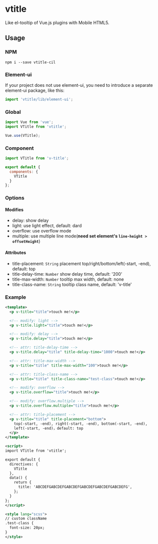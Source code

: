 # vtitle

Like el-tooltip of Vue.js plugins with Mobile HTML5.

## Usage

### NPM

```
npm i --save vtitle-cil
```

### Element-ui

If your project does not use element-ui,
you need to introduce a separate element-ui package, like this:

```js
import 'vtitle/lib/element-ui';
```

### Global

```js
import Vue from 'vue';
import VTitle from 'vtitle';

Vue.use(VTitle);
```

### Component

```js
import VTitle from 'v-title';

export default {
  components: {
    VTitle
  }
};
```

### Options

#### Modifies

- delay: show delay
- light: use light effect, default: dard
- overflow: use overflow mode
- multiple: use multiple line mode(**need set element's `line-height > offsetHeight`**)

#### Attributes

- title-placement: `String` placement top/right/bottom/left(-start, -end), default: top
- title-delay-time: `Number` show delay time, default: '200'
- title-max-width: `Number` tooltip max width, default: none
- title-class-name: `String` tooltip class name, default: 'v-title'

### Example

```xml
<template>
  <p v-title="title">touch me!</p>

  <!-- modify: light -->
  <p v-title.light="title">touch me!</p>

  <!-- modify: delay -->
  <p v-title.delay="title">touch me!</p>

  <!-- attr: title-delay-time -->
  <p v-title.delay="title" title-delay-time="1000">touch me!</p>

  <!-- attr: title-max-width -->
  <p v-title="title" title-max-width="100">touch me!</p>

  <!-- attr: title-class-name -->
  <p v-title="title" title-class-name="test-class">touch me!</p>

  <!-- modify: overflow -->
  <p v-title.overflow="title">touch me!</p>

  <!-- modify: overflow.multiple -->
  <p v-title.overflow.multiple="title">touch me!</p>

  <!-- attr: title-placement -->
  <p v-title="title" title-placement="bottom">
    top(-start, -end), right(-start, -end), bottom(-start, -end),
    left(-start, -end)，default: top
  </p>
</template>

<script>
import VTitle from 'vtitle';

export default {
  directives: {
    VTitle
  },
  data() {
    return {
      title: 'ABCDEFGABCDEFGABCDEFGABCDEFGABCDEFGABCDEFG',
    };
  }
};
</script>

<style lang="scss">
// custom className
.test-class {
  font-size: 20px;
}
</style>
```
